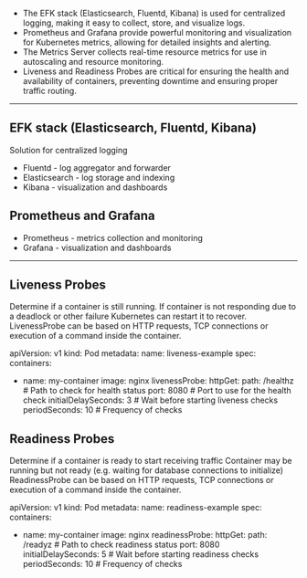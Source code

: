 - The EFK stack (Elasticsearch, Fluentd, Kibana) is used for centralized logging, making it easy to collect, store, and     visualize logs.
- Prometheus and Grafana provide powerful monitoring and visualization for Kubernetes metrics, allowing for detailed insights and alerting.
- The Metrics Server collects real-time resource metrics for use in autoscaling and resource monitoring.
- Liveness and Readiness Probes are critical for ensuring the health and availability of containers, preventing downtime and ensuring proper traffic routing.

---

## EFK stack (Elasticsearch, Fluentd, Kibana)
Solution for centralized logging 

- Fluentd - log aggregator and forwarder
- Elasticsearch - log storage and indexing
- Kibana - visualization and dashboards


## Prometheus and Grafana
- Prometheus - metrics collection and monitoring
- Grafana - visualization and dashboards

---

## Liveness Probes 
Determine if a container is still running.
If container is not responding due to a deadlock or other failure Kubernetes can restart it to recover.
LivenessProbe can be based on HTTP requests, TCP connections or execution of a command inside the container.

apiVersion: v1
kind: Pod
metadata:
  name: liveness-example
spec:
  containers:
  - name: my-container
    image: nginx
    livenessProbe:
      httpGet:
        path: /healthz          # Path to check for health status
        port: 8080              # Port to use for the health check
      initialDelaySeconds: 3    # Wait before starting liveness checks
      periodSeconds: 10         # Frequency of checks


## Readiness Probes
Determine if a container is ready to start receiving traffic
Container may be running but not ready (e.g. waiting for database connections to initialize)
ReadinessProbe can be based on HTTP requests, TCP connections or execution of a command inside the container.

apiVersion: v1
kind: Pod
metadata:
  name: readiness-example
spec:
  containers:
  - name: my-container
    image: nginx
    readinessProbe:
      httpGet:
        path: /readyz           # Path to check readiness status
        port: 8080
      initialDelaySeconds: 5    # Wait before starting readiness checks
      periodSeconds: 10         # Frequency of checks

